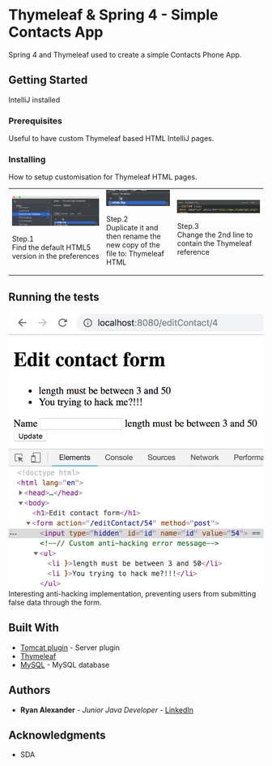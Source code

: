 # Thymeleaf & Spring 4 - Simple Contacts App

Spring 4 and Thymeleaf used to create a simple Contacts Phone App. <br>

## Getting Started

IntelliJ installed


### Prerequisites 
Useful to have custom Thymeleaf based HTML IntelliJ pages.

### Installing
How to setup customisation for Thymeleaf HTML pages.
<table>
    <tr>
        <td>
            <img alt="step 1" src="docs/screenshots/01.png"><br>
            <p>Step.1<br>Find the default HTML5 version in the preferences</p>
        </td>
        <td>
            <img alt="step 2" src="docs/screenshots/02.png"><br>
            <p>Step.2<br>Duplicate it and then rename the new copy of the file to: Thymeleaf HTML
</p>
        </td>
        <td>
            <img alt="step 3" src="docs/screenshots/03.png"><br>
            <p>Step.3<br>Change the 2nd line to contain the Thymeleaf reference</p>
        </td>
    </tr>        
</table>


## Running the tests
<img alt="Testing" src="docs/screenshots/04.png"><br/>
Interesting anti-hacking implementation, preventing users from submitting false data through the form.

## Built With

* [Tomcat plugin](https://mvnrepository.com/artifact/org.apache.tomcat/tomcat-jdbc) - Server plugin
* [Thymeleaf](https://www.baeldung.com/thymeleaf-in-spring-mvc) 
* [MySQL](https://www.mysql.com/) - MySQL database

## Authors

* **Ryan Alexander** - *Junior Java Developer* - [LinkedIn](https://www.linkedin.com/in/rememberryan/)


## Acknowledgments

* SDA
